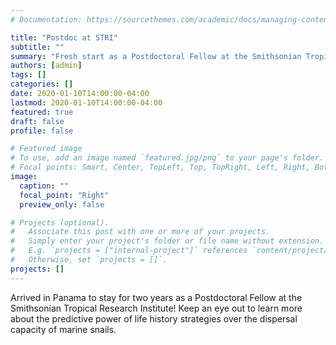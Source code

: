 ```yaml
---
# Documentation: https://sourcethemes.com/academic/docs/managing-content/

title: "Postdoc at STRI"
subtitle: ""
summary: "Fresh start as a Postdoctoral Fellow at the Smithsonian Tropical Research Institute! **Click to learn more.**"
authors: [admin]
tags: []
categories: []
date: 2020-01-10T14:00:00-04:00
lastmod: 2020-01-10T14:00:00-04:00
featured: true
draft: false
profile: false

# Featured image
# To use, add an image named `featured.jpg/png` to your page's folder.
# Focal points: Smart, Center, TopLeft, Top, TopRight, Left, Right, BottomLeft, Bottom, BottomRight.
image:
  caption: ""
  focal_point: "Right"
  preview_only: false

# Projects (optional).
#   Associate this post with one or more of your projects.
#   Simply enter your project's folder or file name without extension.
#   E.g. `projects = ["internal-project"]` references `content/project/deep-learning/index.md`.
#   Otherwise, set `projects = []`.
projects: []
---
```


Arrived in Panama to stay for two years as a Postdoctoral Fellow at the Smithsonian Tropical Research Institute! Keep an eye out to learn more about the predictive power of life history strategies over the dispersal capacity of marine snails.
